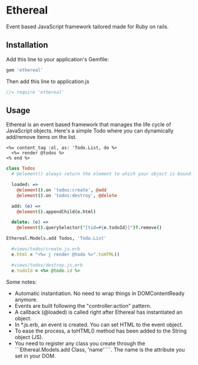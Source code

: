 # Ethereal

Event based JavaScript framework tailored made for Ruby on rails.

## Installation

Add this line to your application's Gemfile:

```ruby
gem 'ethereal'
```

Then add this line to application.js

```js
//= require 'ethereal'
```
## Usage

Ethereal is an event based framework that manages the life cycle of JavaScript objects. Here's a simple Todo where you can dynamically add/remove items on the list.

```erb
<%= content_tag :ol, as: 'Todo.List, do %>
  <%= render @todos %>
<% end %>
```

```coffee
class Todos
  # @element() always return the element to which your object is bound.

  loaded: =>
    @element().on 'todos:create', @add
    @element().on 'todos:destroy', @delete

  add: (e) =>
    @element().appendChild(e.html)

  delete: (e) =>
    @element().querySelector("[tid=#{e.todoId}]")?.remove()

Ethereal.Models.add Todos, 'Todo.List'
```

```ruby
  #views/todos/create.js.erb
  e.html = "<%= j render @todo %>".toHTML()
```

```ruby
  #views/todos/destroy.js.erb
  e.todoId = <%= @todo.id %> 
```

Some notes:

- Automatic instantiation. No need to wrap things in DOMContentReady anymore.
- Events are built following the "controller:action" pattern.
- A callback (@loaded) is called right after Ethereal has instantiated an object.
- In *.js.erb, an event is created. You can set HTML to the event object.
- To ease the process, a toHTML() method has been added to the String object (JS).
- You need to register any class you create through the ```Ethereal.Models.add Class, 'name'````. The name is the attribute you set in your DOM.


